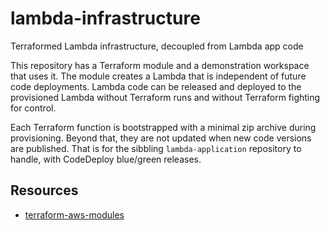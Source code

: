 # lambda-infrastructure

Terraformed Lambda infrastructure, decoupled from Lambda app code

This repository has a Terraform module and a demonstration workspace that uses it.
The module creates a Lambda that is independent of future code deployments. Lambda
code can be released and deployed to the provisioned Lambda without Terraform runs
and without Terraform fighting for control.

Each Terraform function is bootstrapped with a minimal zip archive during provisioning.
Beyond that, they are not updated when new code versions are published. That is for the
sibbling `lambda-application` repository to handle, with CodeDeploy blue/green releases.

## Resources

- [terraform-aws-modules](https://registry.terraform.io/modules/terraform-aws-modules/lambda/aws/latest#lambda-function-or-lambda-layer-with-the-deployable-artifact-maintained-separately-from-the-infrastructure)
